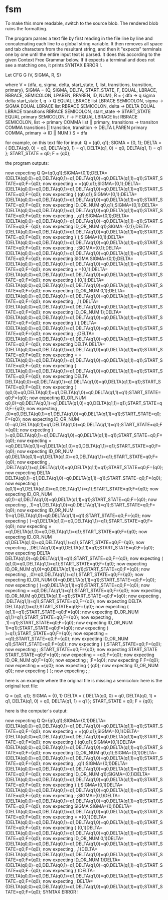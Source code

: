 # fsm
To make this more readable, switch to the source blob. The rendered blob ruins the formatting.

The program parses a text file by first reading in the file line by line and concatenating each line to a global string variable. It then removes all space and tab characters from the resultant string, and then it "expects" terminals one by one until the entire input text is parsed. It does this according to the given Context Free Grammar below. If it expects a terminal and does not see a matching one, it prints SYNTAX ERROR !.

Let CFG G (V, SIGMA, R, S)

where V = {dfa, q, sigma, delta, start_state, f, list, transitions, transition, primary},
SIGMA = {Q, SIGMA, DELTA, START_STATE, F, EQUAL, LBRACE, RBRACE, SEMICOLON, LPAREN, RPAREN, ID, NUM},
R = {
dfa         -> q sigma delta start_state f,
q           -> Q EQUAL LBRACE list LBRACE SEMICOLON,
sigma       -> SIGMA EQUAL LBRACE list RBRACE SEMICOLON,
delta       -> DELTA EQUAL LBRACE transitions RBRACE SEMICOLON,
start_state -> START_STATE EQUAL primary SEMICOLON,
f	    -> F EQUAL LBRACE list RBRACE SEMICOLON,
list        -> primary COMMA list || primary,
transitions -> transiton COMMA transitions || transition,
transition  -> DELTA LPAREN primary COMMA,
primary     -> ID || NUM 
}
S = dfa

for example, on this text file for input:
Q = {q0, q1};
SIGMA = {0, 1};
DELTA = 
{
	DELTA(q0, 0) = q0, 
	DELTA(q0, 1) = q1, 
	DELTA(q1, 0) = q0, 
	DELTA(q1, 1) = q1
};
START_STATE = q0;
F = {q0};

the program outputs:

now expecting Q
Q={q0,q1};SIGMA={0,1};DELTA={DELTA(q0,0)=q0,DELTA(q0,1)=q1,DELTA(q1,0)=q0,DELTA(q1,1)=q1};START_STATE=q0;F={q0};
now expecting =
={q0,q1};SIGMA={0,1};DELTA={DELTA(q0,0)=q0,DELTA(q0,1)=q1,DELTA(q1,0)=q0,DELTA(q1,1)=q1};START_STATE=q0;F={q0};
now expecting {
{q0,q1};SIGMA={0,1};DELTA={DELTA(q0,0)=q0,DELTA(q0,1)=q1,DELTA(q1,0)=q0,DELTA(q1,1)=q1};START_STATE=q0;F={q0};
now expecting ID_OR_NUM
q0,q1};SIGMA={0,1};DELTA={DELTA(q0,0)=q0,DELTA(q0,1)=q1,DELTA(q1,0)=q0,DELTA(q1,1)=q1};START_STATE=q0;F={q0};
now expecting ,
,q1};SIGMA={0,1};DELTA={DELTA(q0,0)=q0,DELTA(q0,1)=q1,DELTA(q1,0)=q0,DELTA(q1,1)=q1};START_STATE=q0;F={q0};
now expecting ID_OR_NUM
q1};SIGMA={0,1};DELTA={DELTA(q0,0)=q0,DELTA(q0,1)=q1,DELTA(q1,0)=q0,DELTA(q1,1)=q1};START_STATE=q0;F={q0};
now expecting }
};SIGMA={0,1};DELTA={DELTA(q0,0)=q0,DELTA(q0,1)=q1,DELTA(q1,0)=q0,DELTA(q1,1)=q1};START_STATE=q0;F={q0};
now expecting ;
;SIGMA={0,1};DELTA={DELTA(q0,0)=q0,DELTA(q0,1)=q1,DELTA(q1,0)=q0,DELTA(q1,1)=q1};START_STATE=q0;F={q0};
now expecting SIGMA
SIGMA={0,1};DELTA={DELTA(q0,0)=q0,DELTA(q0,1)=q1,DELTA(q1,0)=q0,DELTA(q1,1)=q1};START_STATE=q0;F={q0};
now expecting =
={0,1};DELTA={DELTA(q0,0)=q0,DELTA(q0,1)=q1,DELTA(q1,0)=q0,DELTA(q1,1)=q1};START_STATE=q0;F={q0};
now expecting {
{0,1};DELTA={DELTA(q0,0)=q0,DELTA(q0,1)=q1,DELTA(q1,0)=q0,DELTA(q1,1)=q1};START_STATE=q0;F={q0};
now expecting ID_OR_NUM
0,1};DELTA={DELTA(q0,0)=q0,DELTA(q0,1)=q1,DELTA(q1,0)=q0,DELTA(q1,1)=q1};START_STATE=q0;F={q0};
now expecting ,
,1};DELTA={DELTA(q0,0)=q0,DELTA(q0,1)=q1,DELTA(q1,0)=q0,DELTA(q1,1)=q1};START_STATE=q0;F={q0};
now expecting ID_OR_NUM
1};DELTA={DELTA(q0,0)=q0,DELTA(q0,1)=q1,DELTA(q1,0)=q0,DELTA(q1,1)=q1};START_STATE=q0;F={q0};
now expecting }
};DELTA={DELTA(q0,0)=q0,DELTA(q0,1)=q1,DELTA(q1,0)=q0,DELTA(q1,1)=q1};START_STATE=q0;F={q0};
now expecting ;
;DELTA={DELTA(q0,0)=q0,DELTA(q0,1)=q1,DELTA(q1,0)=q0,DELTA(q1,1)=q1};START_STATE=q0;F={q0};
now expecting DELTA
DELTA={DELTA(q0,0)=q0,DELTA(q0,1)=q1,DELTA(q1,0)=q0,DELTA(q1,1)=q1};START_STATE=q0;F={q0};
now expecting =
={DELTA(q0,0)=q0,DELTA(q0,1)=q1,DELTA(q1,0)=q0,DELTA(q1,1)=q1};START_STATE=q0;F={q0};
now expecting {
{DELTA(q0,0)=q0,DELTA(q0,1)=q1,DELTA(q1,0)=q0,DELTA(q1,1)=q1};START_STATE=q0;F={q0};
now expecting DELTA
DELTA(q0,0)=q0,DELTA(q0,1)=q1,DELTA(q1,0)=q0,DELTA(q1,1)=q1};START_STATE=q0;F={q0};
now expecting (
(q0,0)=q0,DELTA(q0,1)=q1,DELTA(q1,0)=q0,DELTA(q1,1)=q1};START_STATE=q0;F={q0};
now expecting ID_OR_NUM
q0,0)=q0,DELTA(q0,1)=q1,DELTA(q1,0)=q0,DELTA(q1,1)=q1};START_STATE=q0;F={q0};
now expecting ,
,0)=q0,DELTA(q0,1)=q1,DELTA(q1,0)=q0,DELTA(q1,1)=q1};START_STATE=q0;F={q0};
now expecting ID_OR_NUM
0)=q0,DELTA(q0,1)=q1,DELTA(q1,0)=q0,DELTA(q1,1)=q1};START_STATE=q0;F={q0};
now expecting )
)=q0,DELTA(q0,1)=q1,DELTA(q1,0)=q0,DELTA(q1,1)=q1};START_STATE=q0;F={q0};
now expecting =
=q0,DELTA(q0,1)=q1,DELTA(q1,0)=q0,DELTA(q1,1)=q1};START_STATE=q0;F={q0};
now expecting ID_OR_NUM
q0,DELTA(q0,1)=q1,DELTA(q1,0)=q0,DELTA(q1,1)=q1};START_STATE=q0;F={q0};
now expecting ,
,DELTA(q0,1)=q1,DELTA(q1,0)=q0,DELTA(q1,1)=q1};START_STATE=q0;F={q0};
now expecting DELTA
DELTA(q0,1)=q1,DELTA(q1,0)=q0,DELTA(q1,1)=q1};START_STATE=q0;F={q0};
now expecting (
(q0,1)=q1,DELTA(q1,0)=q0,DELTA(q1,1)=q1};START_STATE=q0;F={q0};
now expecting ID_OR_NUM
q0,1)=q1,DELTA(q1,0)=q0,DELTA(q1,1)=q1};START_STATE=q0;F={q0};
now expecting ,
,1)=q1,DELTA(q1,0)=q0,DELTA(q1,1)=q1};START_STATE=q0;F={q0};
now expecting ID_OR_NUM
1)=q1,DELTA(q1,0)=q0,DELTA(q1,1)=q1};START_STATE=q0;F={q0};
now expecting )
)=q1,DELTA(q1,0)=q0,DELTA(q1,1)=q1};START_STATE=q0;F={q0};
now expecting =
=q1,DELTA(q1,0)=q0,DELTA(q1,1)=q1};START_STATE=q0;F={q0};
now expecting ID_OR_NUM
q1,DELTA(q1,0)=q0,DELTA(q1,1)=q1};START_STATE=q0;F={q0};
now expecting ,
,DELTA(q1,0)=q0,DELTA(q1,1)=q1};START_STATE=q0;F={q0};
now expecting DELTA
DELTA(q1,0)=q0,DELTA(q1,1)=q1};START_STATE=q0;F={q0};
now expecting (
(q1,0)=q0,DELTA(q1,1)=q1};START_STATE=q0;F={q0};
now expecting ID_OR_NUM
q1,0)=q0,DELTA(q1,1)=q1};START_STATE=q0;F={q0};
now expecting ,
,0)=q0,DELTA(q1,1)=q1};START_STATE=q0;F={q0};
now expecting ID_OR_NUM
0)=q0,DELTA(q1,1)=q1};START_STATE=q0;F={q0};
now expecting )
)=q0,DELTA(q1,1)=q1};START_STATE=q0;F={q0};
now expecting =
=q0,DELTA(q1,1)=q1};START_STATE=q0;F={q0};
now expecting ID_OR_NUM
q0,DELTA(q1,1)=q1};START_STATE=q0;F={q0};
now expecting ,
,DELTA(q1,1)=q1};START_STATE=q0;F={q0};
now expecting DELTA
DELTA(q1,1)=q1};START_STATE=q0;F={q0};
now expecting (
(q1,1)=q1};START_STATE=q0;F={q0};
now expecting ID_OR_NUM
q1,1)=q1};START_STATE=q0;F={q0};
now expecting ,
,1)=q1};START_STATE=q0;F={q0};
now expecting ID_OR_NUM
1)=q1};START_STATE=q0;F={q0};
now expecting )
)=q1};START_STATE=q0;F={q0};
now expecting =
=q1};START_STATE=q0;F={q0};
now expecting ID_OR_NUM
q1};START_STATE=q0;F={q0};
now expecting }
};START_STATE=q0;F={q0};
now expecting ;
;START_STATE=q0;F={q0};
now expecting START_STATE
START_STATE=q0;F={q0};
now expecting =
=q0;F={q0};
now expecting ID_OR_NUM
q0;F={q0};
now expecting ;
;F={q0};
now expecting F
F={q0};
now expecting =
={q0};
now expecting {
{q0};
now expecting ID_OR_NUM
q0};
now expecting }
};
now expecting ;
;

here is an example where the original file is missing a semicolon:
here is the original text file:

Q = {q0, q1};
SIGMA = {0, 1}
DELTA = 
{
	DELTA(q0, 0) = q0, 
	DELTA(q0, 1) = q1, 
	DELTA(q1, 0) = q0, 
	DELTA(q1, 1) = q1
};
START_STATE = q0;
F = {q0};

here is the computer's output:

now expecting Q
Q={q0,q1};SIGMA={0,1}DELTA={DELTA(q0,0)=q0,DELTA(q0,1)=q1,DELTA(q1,0)=q0,DELTA(q1,1)=q1};START_STATE=q0;F={q0};
now expecting =
={q0,q1};SIGMA={0,1}DELTA={DELTA(q0,0)=q0,DELTA(q0,1)=q1,DELTA(q1,0)=q0,DELTA(q1,1)=q1};START_STATE=q0;F={q0};
now expecting {
{q0,q1};SIGMA={0,1}DELTA={DELTA(q0,0)=q0,DELTA(q0,1)=q1,DELTA(q1,0)=q0,DELTA(q1,1)=q1};START_STATE=q0;F={q0};
now expecting ID_OR_NUM
q0,q1};SIGMA={0,1}DELTA={DELTA(q0,0)=q0,DELTA(q0,1)=q1,DELTA(q1,0)=q0,DELTA(q1,1)=q1};START_STATE=q0;F={q0};
now expecting ,
,q1};SIGMA={0,1}DELTA={DELTA(q0,0)=q0,DELTA(q0,1)=q1,DELTA(q1,0)=q0,DELTA(q1,1)=q1};START_STATE=q0;F={q0};
now expecting ID_OR_NUM
q1};SIGMA={0,1}DELTA={DELTA(q0,0)=q0,DELTA(q0,1)=q1,DELTA(q1,0)=q0,DELTA(q1,1)=q1};START_STATE=q0;F={q0};
now expecting }
};SIGMA={0,1}DELTA={DELTA(q0,0)=q0,DELTA(q0,1)=q1,DELTA(q1,0)=q0,DELTA(q1,1)=q1};START_STATE=q0;F={q0};
now expecting ;
;SIGMA={0,1}DELTA={DELTA(q0,0)=q0,DELTA(q0,1)=q1,DELTA(q1,0)=q0,DELTA(q1,1)=q1};START_STATE=q0;F={q0};
now expecting SIGMA
SIGMA={0,1}DELTA={DELTA(q0,0)=q0,DELTA(q0,1)=q1,DELTA(q1,0)=q0,DELTA(q1,1)=q1};START_STATE=q0;F={q0};
now expecting =
={0,1}DELTA={DELTA(q0,0)=q0,DELTA(q0,1)=q1,DELTA(q1,0)=q0,DELTA(q1,1)=q1};START_STATE=q0;F={q0};
now expecting {
{0,1}DELTA={DELTA(q0,0)=q0,DELTA(q0,1)=q1,DELTA(q1,0)=q0,DELTA(q1,1)=q1};START_STATE=q0;F={q0};
now expecting ID_OR_NUM
0,1}DELTA={DELTA(q0,0)=q0,DELTA(q0,1)=q1,DELTA(q1,0)=q0,DELTA(q1,1)=q1};START_STATE=q0;F={q0};
now expecting ,
,1}DELTA={DELTA(q0,0)=q0,DELTA(q0,1)=q1,DELTA(q1,0)=q0,DELTA(q1,1)=q1};START_STATE=q0;F={q0};
now expecting ID_OR_NUM
1}DELTA={DELTA(q0,0)=q0,DELTA(q0,1)=q1,DELTA(q1,0)=q0,DELTA(q1,1)=q1};START_STATE=q0;F={q0};
now expecting }
}DELTA={DELTA(q0,0)=q0,DELTA(q0,1)=q1,DELTA(q1,0)=q0,DELTA(q1,1)=q1};START_STATE=q0;F={q0};
now expecting ;
DELTA={DELTA(q0,0)=q0,DELTA(q0,1)=q1,DELTA(q1,0)=q0,DELTA(q1,1)=q1};START_STATE=q0;F={q0};
SYNTAX ERROR !
